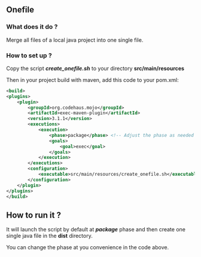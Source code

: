 ## Onefile

###  What does it do ?
Merge all files of a local java project into one single file.

### How to set up ?
Copy the script ***create_onefile.sh*** to your directory **src/main/resources**  
  
Then in your project build with maven, add this code to your pom.xml:
```xml
<build>
<plugins>
    <plugin>
        <groupId>org.codehaus.mojo</groupId>
        <artifactId>exec-maven-plugin</artifactId>
        <version>3.1.1</version>
        <executions>
            <execution>
                <phase>package</phase> <!-- Adjust the phase as needed -->
                <goals>
                    <goal>exec</goal>
                </goals>
            </execution>
        </executions>
        <configuration>
            <executable>src/main/resources/create_onefile.sh</executable>
        </configuration>
    </plugin>
</plugins>
</build>
```

## How to run  it ?

It will launch the script by default at ***package*** phase and then create one single java file in the **dist** directory.  

You can change the phase at you convenience in the code above.
